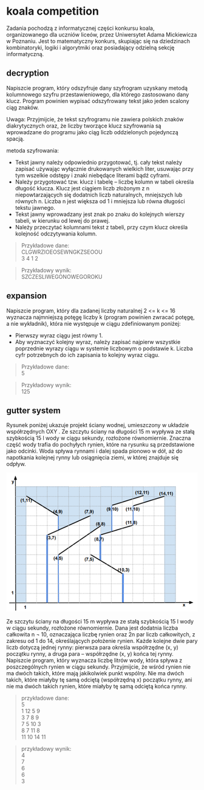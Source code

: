 # koala competition
Zadania pochodzą z informatycznej części konkursu koala, organizowanego dla uczniów liceów, przez Uniwersytet Adama Mickiewicza w Poznaniu.
Jest to matematyczny konkurs, skupiając się na dziedzinach kombinatoryki, logiki i algorytmiki oraz posiadający odzielną sekcję informatyczną.

## decryption
Napiszcie program, który odszyfruje dany szyfrogram uzyskany metodą kolumnowego szyfru przestawieniowego, dla którego zastosowano dany klucz. Program powinien wypisać odszyfrowany tekst jako jeden scalony
ciąg znaków.

Uwaga: Przyjmijcie, że tekst szyfrogramu nie zawiera polskich znaków diakrytycznych oraz, że liczby tworzące klucz
szyfrowania są wprowadzane do programu jako ciąg liczb oddzielonych pojedynczą spacją.

metoda szyfrowania:
- Tekst jawny należy odpowiednio przygotować, tj. cały tekst należy zapisać używając wyłącznie drukowanych wielkich liter, usuwając przy tym wszelkie odstępy i znaki niebędące literami bądź cyframi.
- Należy przygotować tzw. klucz i tabelę – liczbę kolumn w tabeli określa długość klucza. Klucz jest ciągiem liczb złożonym z n niepowtarzających się dodatnich liczb naturalnych, mniejszych lub równych n. Liczba n jest większa od 1 i mniejsza lub równa długości tekstu jawnego.
- Tekst jawny wprowadzany jest znak po znaku do kolejnych wierszy tabeli, w kierunku od lewej do prawej.
- Należy przeczytać kolumnami tekst z tabeli, przy czym klucz określa kolejność odczytywania kolumn.

> Przykładowe dane:\
> CLGWRZIOEOSEWNGKZSEOOU\
> 3 4 1 2

> Przykładowy wynik:\
> SZCZESLIWEGONOWEGOROKU

## expansion
Napiszcie program, który dla zadanej liczby naturalnej 2 <= k <= 16 wyznacza najmniejszą potęgę liczby k (program powinien zwracać potęgę, a nie wykładnik), która nie występuje w ciągu zdefiniowanym poniżej:
- Pierwszy wyraz ciągu jest równy 1.
- Aby wyznaczyć kolejny wyraz, należy zapisać najpierw wszystkie poprzednie wyrazy ciągu w systemie liczbowym o podstawie k. Liczba cyfr potrzebnych do ich zapisania to kolejny wyraz ciągu.

> Przykładowe dane:\
> 5

> Przykładowy wynik:\
> 125

## gutter system
Rysunek poniżej ukazuje projekt ściany wodnej, umieszczony w układzie współrzędnych OXY . Ze szczytu
ściany na długości 15 m wypływa ze stałą szybkością 15 l wody w ciągu sekundy, rozłożone równomiernie.
Znaczna część wody trafia do pochyłych rynien, które na rysunku są przedstawione jako odcinki. Woda
spływa rynnami i dalej spada pionowo w dół, aż do napotkania kolejnej rynny lub osiągnięcia ziemi, w której
znajduje się odpływ.

![gutter_system](https://github.com/OskarSzafer/koala_competition/blob/main/images/gutter_system_explanation.png?raw=true)

Ze szczytu ściany na długości 15 m wypływa ze stałą szybkością 15 l
wody w ciągu sekundy, rozłożone równomiernie. Dana jest dodatnia liczba całkowita n ¬ 10, oznaczająca
liczbę rynien oraz 2n par liczb całkowitych, z zakresu od 1 do 14, określających położenie rynien. Każde
kolejne dwie pary liczb dotyczą jednej rynny: pierwsza para określa współrzędne (x, y) początku rynny, a
druga para – współrzędne (x, y) końca tej rynny.
Napiszcie program, który wyznacza liczbę litrów wody, która spływa z poszczególnych rynien w ciągu sekundy.
Przyjmijcie, że wśród rynien nie ma dwóch takich, które mają jakikolwiek punkt wspólny. Nie ma dwóch takich, które
miałyby tę samą odciętą (współrzędną x) początku rynny, ani nie ma dwóch takich rynien, które miałyby tę samą odciętą
końca rynny.

> przykładowe dane:\
> 5\
> 1 12 5 9\
> 3 7 8 9\
> 7 5 10 3\
> 8 7 11 8\
> 11 10 14 11

> przykładowy wynik:\
> 4\
> 7\
> 6\
> 6\
> 3
